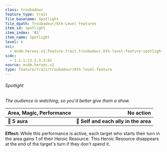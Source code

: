 ```yaml
---
class: troubadour
feature_type: trait
file_basename: Spotlight
file_dpath: Troubadour/6th-Level Features
item_id: spotlight
item_index: '01'
item_name: Spotlight
level: 6
scc:
  - mcdm.heroes.v1:feature.trait.troubadour.6th-level-feature:spotlight
scdc:
  - 1.1.1:13.1.3.3:01
source: mcdm.heroes.v1
type: feature/trait/troubadour/6th-level-feature
---
```


###### Spotlight

*The audience is watching, so you'd better give them a show.*

| **Area, Magic, Performance** |                         **No action** |
| ---------------------------- | ------------------------------------: |
| **📏 5 aura**                | **🎯 Self and each ally in the area** |

**Effect:** While this performance is active, each target who starts their turn in the area gains 1 of their Heroic Resource. This Heroic Resource disappears at the end of the target's turn if they don't spend it.
